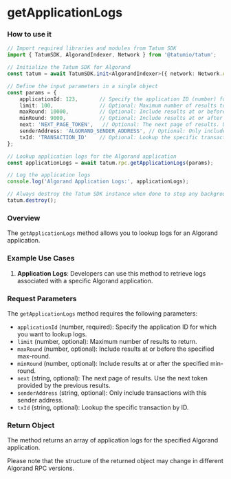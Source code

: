 # getApplicationLogs

### How to use it

```typescript
// Import required libraries and modules from Tatum SDK
import { TatumSDK, AlgorandIndexer, Network } from '@tatumio/tatum';

// Initialize the Tatum SDK for Algorand
const tatum = await TatumSDK.init<AlgorandIndexer>({ network: Network.ALGORAND_INDEXER });

// Define the input parameters in a single object
const params = {
    applicationId: 123,       // Specify the application ID (number) for which you want to lookup logs.
    limit: 100,               // Optional: Maximum number of results to return (number).
    maxRound: 10000,          // Optional: Include results at or before the specified max-round (number).
    minRound: 9000,           // Optional: Include results at or after the specified min-round (number).
    next: 'NEXT_PAGE_TOKEN',   // Optional: The next page of results. Use the next token provided by the previous results (string).
    senderAddress: 'ALGORAND_SENDER_ADDRESS', // Optional: Only include transactions with this sender address (string).
    txId: 'TRANSACTION_ID'    // Optional: Lookup the specific transaction by ID (string).
};

// Lookup application logs for the Algorand application
const applicationLogs = await tatum.rpc.getApplicationLogs(params);

// Log the application logs
console.log('Algorand Application Logs:', applicationLogs);

// Always destroy the Tatum SDK instance when done to stop any background processes
tatum.destroy();
```

### Overview

The `getApplicationLogs` method allows you to lookup logs for an Algorand application.

### Example Use Cases

1. **Application Logs**: Developers can use this method to retrieve logs associated with a specific Algorand application.

### Request Parameters

The `getApplicationLogs` method requires the following parameters:

- `applicationId` (number, required): Specify the application ID for which you want to lookup logs.
- `limit` (number, optional): Maximum number of results to return.
- `maxRound` (number, optional): Include results at or before the specified max-round.
- `minRound` (number, optional): Include results at or after the specified min-round.
- `next` (string, optional): The next page of results. Use the next token provided by the previous results.
- `senderAddress` (string, optional): Only include transactions with this sender address.
- `txId` (string, optional): Lookup the specific transaction by ID.

### Return Object

The method returns an array of application logs for the specified Algorand application.

Please note that the structure of the returned object may change in different Algorand RPC versions.
